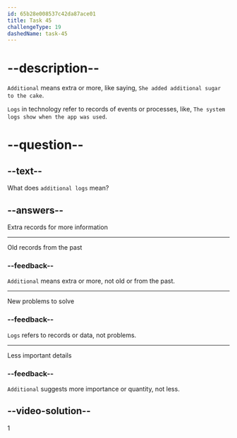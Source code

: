 ```yaml
---
id: 65b28e008537c42da87ace01
title: Task 45
challengeType: 19
dashedName: task-45
---
```


# --description--

`Additional` means extra or more, like saying, `She added additional sugar to the cake`.

`Logs` in technology refer to records of events or processes, like, `The system logs show when the app was used`.

# --question--

## --text--

What does `additional logs` mean?

## --answers--

Extra records for more information

---

Old records from the past

### --feedback--

`Additional` means extra or more, not old or from the past.

---

New problems to solve

### --feedback--

`Logs` refers to records or data, not problems.

---

Less important details

### --feedback--

`Additional` suggests more importance or quantity, not less.

## --video-solution--

1
